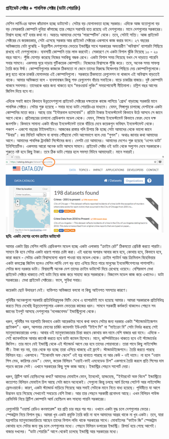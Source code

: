 ### প্রাইভেট সেক্টর + পাবলিক সেক্টর \(ডাটা শেয়ারিং\)

---

মেশিন লার্নিংএর আসল কাঁচামাল হচ্ছে ডাটাসেট। সেটার বড় যোগানদাতা হচ্ছে সরকার। এদিকে আজ যতোগুলো বড় বড় বেসরকারি কোম্পানি দুনিয়া কাঁপাচ্ছে তার পেছনে সরাসরি হাত রয়েছে ওই দেশগুলোর। মানে দেশগুলোর সরকারের। বিশ্বাস হচ্ছে না? হবার কথা না। অন্ততঃ আমাদের দেশের 'পারস্পেটিভ' থেকে। তবে, সেটাই সত্যি। আজ প্রাইভেট সেক্টরের যে জয়জয়কার, সেটা এসেছে সরকার আর প্রাইভেট সেক্টরের একসাথে কাজ করার ফলে। ২৭ বছরের অভিজ্ঞতায় যেটা বুঝেছি - উন্নয়শীল দেশগুলোর ভেতরে ইন্ডাস্ট্রির সাথে সরকারের অভ্যন্তরীণ 'অবিশ্বাস' ব্যাপারটা পিছিয়ে রাখছে ওই দেশগুলোকে। ব্যবসায়ী কোম্পানি তার লাভ করবেই। সেকারণে সে একটা বিশাল ঝুঁকি নিয়েছে ১০ - ২০ বছর আগে। পুঁজি যোগাড় করেছে নিজের সবকিছু বন্ধক রেখে। একটা বিশাল সময় গিয়েছে যখন সে দাড়াতে পারেনি সবার সামনে। একসময় ঘুরে দাড়ায় গুটিকয়েক কোম্পানি। নিজেদের বিশ্বাসকে পুঁজি করে। তবে, অনেক সময় সাফল্য তৈরি করে ঈর্ষা। কোম্পানিগুলোর কাজকে ঠিকমতো না জেনে তাদের বিরুদ্ধে বিষেদগার পিছিয়ে দেয় কোম্পানিগুলোকে। রুগ্ন হতে থাকে চাকরি যোগানদার এই কোম্পানিগুলো। সরকারে ঠিকমতো রেগুলেশন না থাকলে এই অবিশ্বাস বাড়তেই থাকে। আমার অভিজ্ঞতা বলে - ব্যবসাবান্ধব কিন্তু শক্ত রেগুলেশন বাঁচায় সবাইকে। বাড়ে চাকরির বাজার। দুষ্ট কোম্পানি থাকবে সবসময়। তাদেরকে ধরার জন্য থাকতে হবে “ফরওয়ার্ড লুকিং” সময়পোযোগী  নীতিমালা। চল্লিশ বছর আগের জিনিস দিয়ে হবে না।

এদিকে সবাই জানে কিভাবে উন্নতদেশগুলো প্রাইভেট সেক্টরের দক্ষতাকে কাজে লাগিয়ে 'গ্রোথ' বাড়াচ্ছে সরকারি মানে পাবলিক সেক্টরে। সেটার শুরু হয়েছে - সবার মধ্যে ডাটা শেয়ারিংএর মাধ্যমে। যেমন, সিঙ্গাপুর চালাচ্ছে দেশটাকে একটা কোম্পানির মতো করে। আছে তার “ইন্টারনাল ড্যাসবোর্ড”। প্রতিটা টাকার ইনভেস্টমেন্ট কিভাবে উঠে আসবে সে জানে আগে থেকে। প্রতিবছরের চালানো প্রেডিকশন মডেল থেকে। যেমন, শিক্ষায় ইনভেস্টমেন্ট কিভাবে ফেরৎ দেবে দক্ষ জনশক্তি। কিভাবে সামান্য একটা বাঁধের ইনভেস্টমেন্ট তাকে বাঁচিয়ে দেবে কয়েকগুন ভবিষ্যৎ ইনভেস্টমেন্ট থেকে। পঞ্চাশ - একশো বছরের টাইমলাইনে। আজকের রাস্তার গলি চিপায় কি হচ্ছে সেটা আমাদের থেকে ভালো জানে “উবার”। কয় মিনিটে অফিসে বা বাসায় পৌঁছাবো সেটা আগেভাগে বলে দেয় “গুগল”। অথচঃ জানার কথা আমাদের আগে। আমাদের পাবলিক ট্রানজিট সিস্টেমের জন্য। দেশটা তো আমাদের। আমাদের দেশেও শুরু হয়েছে ‘ওপেন ডাটা’ ইনিশিয়েটিভ। একসময় আরো অনেক ডাটা আসবে সামনে। প্রাইভেট সেক্টর ওই ডাটা থেকে সল্যুশন দেবে সরকারকে। শুরুতে নষ্ট হবে কিছু টাকা। তবে ঠিক ডাটা শেয়ার হলে সমস্যা মিটবে আমাদেরই। মানে সবারই।![](/assets/crimes.png)**ছবি: একটা দেশের ওপেন ক্রাইম ডাটাসেট**

আমার একটা প্রিয় মেশিন লার্নিং প্রেডিকশন মডেল হচ্ছে একটা এলাকায় “ক্রাইম রেট” ঠিকমতো প্রেডিক্ট করতে পারাটা। সামনে কি হবে সেটার একটা ধারণা পাবার চেষ্টা করা। এই ধরনের অপরাধ আবার কবে হবে, কোথায় হবে, কিভাবে হবে, কারা করবে - সেটার একটা বিশ্বাসযোগ্য ধারণা পাওয়া যায় মডেল থেকে। ক্রাইম প্যাটার্ন আর ক্রিমিনাল বিহেভিয়ার একটা কমপ্লেক্স জিনিস হলেও মেশিন লার্নিং বেশ বড় হাত এগিয়ে দিতে পারে মানুষের ইনভেস্টিগেশনের পাশাপাশি। সেটার জন্য দরকার ডাটা। বিশ্বব্যাপী অনেক দেশ তাদের ক্রাইম ডাটাসেট দিয়ে রেখেছে ওয়েবে। বেশিরভাগ মেধা প্রাইভেট সেক্টরে থাকাতে  সেই ডাটা নিয়ে কাজ করে সাহায্য করে সরকারকে। বিজনেস মডেল কাজ করে এখানেও। ডাটা সরকারের। মেধা প্রাইভেট সেক্টরের। ফলে, সুবিধা সবার।

কয়েকটা ছোট উদাহরণ দেই। ব্যক্তিগত অভিজ্ঞতা বলবো না কিছু আইনগত সমস্যার কারণে।

পৃথিবীর অনেকগুলো সরকারি প্রতিনিধিত্বমূলক মিটিং দেখে এ ব্যাপারটাই মনে হয়েছে আমার। আমরা সরকারকে প্রতিনিধিত্ব করতে গিয়ে দেখেছি উন্নতদেশগুলোর একদম ভেতরের কাজের ধরন। সামনে সরকারী কর্মকর্তা থাকলেও পেছনে সব জ্ঞানের ইনপুট আসছে দেশগুলোর ‘নলেজবেসড’ ইন্ডাস্ট্রিগুলো থেকে।

ধরুন, পৃথিবীর সব যন্ত্রপাতি কিভাবে একটা আরেকটার সাথে কথা বলবে সেটার জন্য দরকার একটা “স্ট্যান্ডার্ডাইজেশন প্রটোকল”। ধরুন, আপনার ফোনের চার্জিং ক্যাবলটা ইউএসবি “টাইপ সি” না “মাইক্রো বি” সেটা নির্ভর করছে সেই ম্যানুফ্যাকচারারের ওপর। আবার ওই ম্যানুফ্যাকচারার চিন্তা করবে কোথায় কম দামে বেশি বাজার ধরা যাবে। এদিকে - সেই ক্যাবলটাকে আবার কানেক্ট করতে হবে ডাটা ক্যাবল হিসেবে। মানে, কম্পিউটারেও থাকতে হবে ওই স্ট্যান্ডার্ডের জিনিস। তার মানে যেই ইন্ডাস্ট্রি থেকে এই স্ট্যান্ডার্ড আগে বের হবে তাদের পোয়াবারো। তারা পাবে কিছু লাইসেন্সিং ফী। টাকা বড় নয়, তার থেকে বড় হচ্ছে তারা এগিয়ে থাকছে এই ফ্রন্টে। স্টান্ডার্ডাইজেশনে। তৈরি করতে পারছে বিলিয়ন যন্ত্র। একসাথে। “ইকোনমি অফ স্কেলে” ওই যন্ত্র বানাতে পারছে না আর কেউ - ওই দামে। না হলে “ওয়ান পিস মেড, কারিগর ডেড”। যেমন, কয়েক বিলিয়ন “ওয়াই-ফাই এমবেডেড চিপ” একসাথে তৈরি করলে প্রতি পিসের দাম পড়বে কয়েক সেন্ট। এখানে সরকারের কিছু সুক্ষ কাজ আছে। ইন্ডাস্ট্রির পেছনে সাপোর্ট দেয়া।

ধরুন, ব্রিটিশ আর্ম হোল্ডিংসের কথা? আমাদের মোবাইল ফোন, ট্যাবলেট, হ্যান্ডহেল্ড, "ইন্টারনেট অফ থিংস" ইন্ডাস্ট্রিতে কতোশত বিলিয়ন মোবাইল চিপ আছে সেটা জানে অনেকেই। সেগুলো কিন্তু চলছে আর্ম চিপের পেটেণ্ট আর লাইসেন্সিং ফ্রেমওয়ার্কে। কারণ, একটা স্ট্যান্ডার্ড দাড়িয়ে গিয়েছে আর সবাই সেটাকে মানে নিতে বাধ্য হয়েছে। পৃথিবীতে যা আগে উদ্ভাবন হয়ে গিয়েছে সেখানেই সবচেয়ে বেশি টাকা। আর তার পেছনে সরকারী প্রনোদনা আছে। এখন বিলিয়ন পাউন্ড রেভিনিউ নিয়ে ব্রিটিশ কোম্পানি আর্ম হোল্ডিংস কম সাহায্য পায়নি সরকারের।

রেগুলেটরি “ওয়ার্ল্ড রেডিও কনফারেন্স” হয় প্রতি চার বছর পর পর। ওখানে একটা যুদ্ধ চলে দেশগুলোর ভেতর। স্পেকট্রাম নিয়ে বিশাল যুদ্ধ। আমরা খুব একটা প্রযুক্তি তৈরি করি না বলে আমাদের আগ্রহ থাকে না খুব একটা। তবে, যারা যন্ত্রপাতির ম্যানুফ্যাকচারিংয়ে আছেন তাদের বিশাল লবিং থাকে সরকারের সাথে। মোবাইলের “ফাইভ জি” স্পেকট্রাম কোথায় হবে সেটার জন্য যুদ্ধ চলে দেশগুলোর মধ্যে। পেছনে বিলিয়ন ডলারের ইন্ডাস্ট্রি। রিসার্চ হয়ে গেছে আগেই। বাজার দখলের। “ডাটা শেয়ারিং” আগে থেকেই চলেছে ইন্ডাস্ট্রি আর সরকারের মধ্যে।

